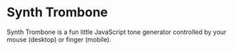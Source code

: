 # Synth Trombone

Synth Trombone is a fun little JavaScript tone generator controlled by your mouse (desktop) or finger (mobile).


